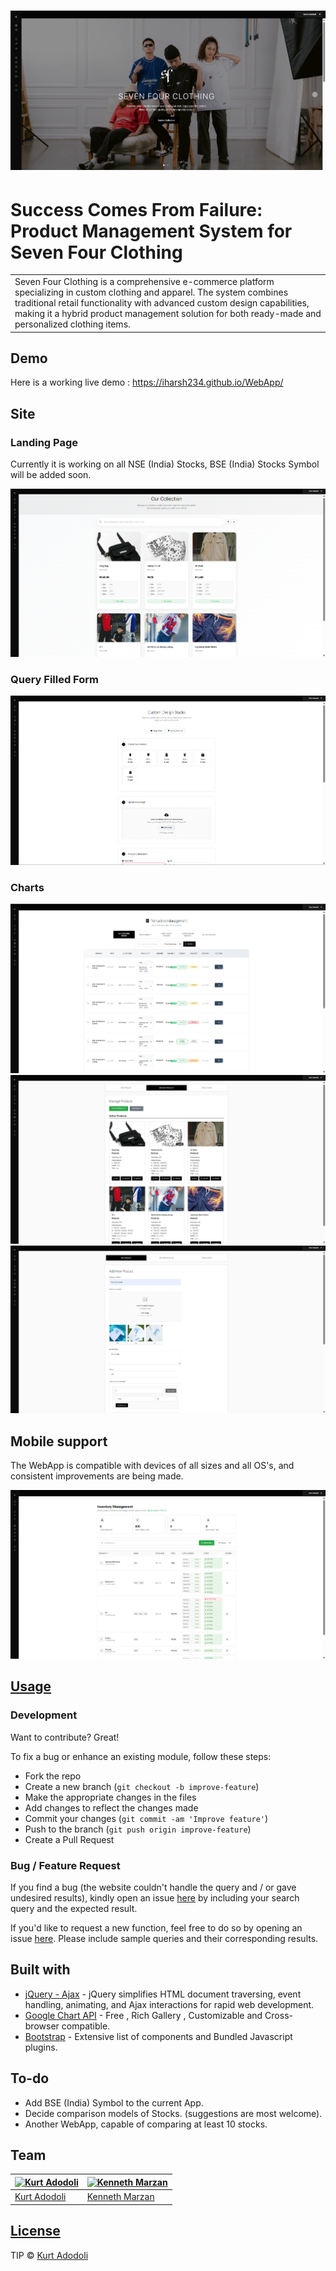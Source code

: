 # ![WebApp](https://github.com/kurtadodoli/sevenfour/blob/main/client/src/assets/images/sfc-sample.png)
# Success Comes From Failure: Product Management System for Seven Four Clothing
<table>
<tr>
<td>
  Seven Four Clothing is a comprehensive e-commerce platform specializing in custom clothing and apparel. The system combines traditional retail functionality with advanced custom design capabilities, making it a hybrid product management solution for both ready-made and personalized clothing items.
</td>
</tr>
</table>


## Demo
Here is a working live demo :  https://iharsh234.github.io/WebApp/


## Site

### Landing Page
Currently it is working on all NSE (India) Stocks, BSE (India) Stocks Symbol will be added soon.

![](https://github.com/kurtadodoli/sevenfour/blob/main/client/src/assets/images/sfc-sample1.png)

### Query Filled Form
![](https://github.com/kurtadodoli/sevenfour/blob/main/client/src/assets/images/sfc-sample2.png)

### Charts
![](https://github.com/kurtadodoli/sevenfour/blob/main/client/src/assets/images/sfc-sample3.png)
![](https://github.com/kurtadodoli/sevenfour/blob/main/client/src/assets/images/sfc-sample4.png)
![](https://github.com/kurtadodoli/sevenfour/blob/main/client/src/assets/images/sfc-sample5.png)


## Mobile support
The WebApp is compatible with devices of all sizes and all OS's, and consistent improvements are being made.

![](https://github.com/kurtadodoli/sevenfour/blob/main/client/src/assets/images/sfc-sample6.png)




## [Usage](https://iharsh234.github.io/WebApp/) 

### Development
Want to contribute? Great!

To fix a bug or enhance an existing module, follow these steps:

- Fork the repo
- Create a new branch (`git checkout -b improve-feature`)
- Make the appropriate changes in the files
- Add changes to reflect the changes made
- Commit your changes (`git commit -am 'Improve feature'`)
- Push to the branch (`git push origin improve-feature`)
- Create a Pull Request 

### Bug / Feature Request

If you find a bug (the website couldn't handle the query and / or gave undesired results), kindly open an issue [here](https://github.com/iharsh234/WebApp/issues/new) by including your search query and the expected result.

If you'd like to request a new function, feel free to do so by opening an issue [here](https://github.com/iharsh234/WebApp/issues/new). Please include sample queries and their corresponding results.


## Built with 

- [jQuery - Ajax](http://www.w3schools.com/jquery/jquery_ref_ajax.asp) - jQuery simplifies HTML document traversing, event handling, animating, and Ajax interactions for rapid web development.
- [Google Chart API](https://developers.google.com/chart/interactive/docs/quick_start) - Free , Rich Gallery , Customizable and Cross-browser compatible.
- [Bootstrap](http://getbootstrap.com/) - Extensive list of components and  Bundled Javascript plugins.


## To-do
- Add BSE (India) Symbol to the current App.
- Decide comparison models of Stocks. (suggestions are most welcome).
- Another WebApp, capable of comparing at least 10 stocks.

## Team

[![Kurt Adodoli](https://avatars.githubusercontent.com/u/152001397?v=4)](https://github.com/kurtadodoli)  | [![Kenneth Marzan](https://avatars.githubusercontent.com/u/133036872?v=4)](https://github.com/kennnn1)
---|---
[Kurt Adodoli](https://github.com/kurtadodoli) |[Kenneth Marzan](https://github.com/kennnn1)

## [License](https://github.com/kurtadodoli)

TIP © [Kurt Adodoli](https://github.com/kurtadodoli)

